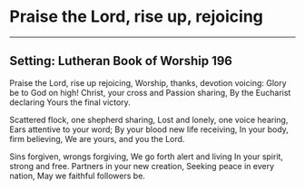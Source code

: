 # Praise the Lord, rise up, rejoicing

***

## Setting: Lutheran Book of Worship 196

Praise the Lord, rise up rejoicing,
Worship, thanks, devotion voicing:
Glory be to God on high!
Christ, your cross and Passion sharing,
By the Eucharist declaring
Yours the final victory.

Scattered flock, one shepherd sharing,
Lost and lonely, one voice hearing,
Ears attentive to your word;
By your blood new life receiving, 
In your body, firm believing, 
We are yours, and you the Lord.

Sins forgiven, wrongs forgiving,
We go forth alert and living
In your spirit, strong and free.
Partners in your new creation,
Seeking peace in every nation,
May we faithful followers be.